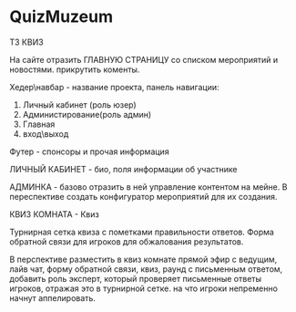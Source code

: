 # QuizMuzeum
ТЗ КВИЗ

На сайте отразить ГЛАВНУЮ СТРАНИЦУ со списком мероприятий и новостями. прикрутить коменты.

Хедер\навбар - название проекта, панель навигации: 
1. Личный кабинет (роль юзер)
2. Администирование(роль админ)
3. Главная
4. вход\выход
 
 Футер - спонсоры и прочая информация

 ЛИЧНЫЙ КАБИНЕТ - био, поля информации об участнике

АДМИНКА - базово отразить в ней управление контентом на мейне.
В переспективе создать конфигуратор мероприятий для их создания.

КВИЗ КОМНАТА - Квиз

Турнирная сетка квиза с пометками правильности ответов.
Форма обратной связи для игроков для обжалования результатов.

В перспективе разместить в квиз комнате прямой эфир с ведущим, лайв чат, форму обратной связи, квиз,
раунд с письменным ответом, добавить роль эксперт, который проверяет письменные ответы игроков, 
отражая это в турнирной сетке. на что игроки непременно начнут аппелировать.
